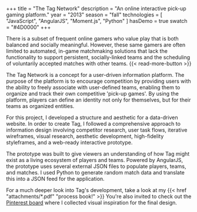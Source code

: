 +++
title = "The Tag Network"
description = "An online interactive pick-up gaming platform."
year = "2013"
season = "fall"
technologies = [
  "JavaScript",
  "AngularJS",
  "Moment.js",
  "Python"
]
hasDemo = true
swatch = "#4D0000"
+++

There is a subset of frequent online gamers who value play that is both balanced and socially meaningful. However, these same gamers are often limited to automated, in-game matchmaking solutions that lack the functionality to support persistent, socially-linked teams and the scheduling of voluntarily accepted matches with other teams. {{< read-more-button >}}

The Tag Network is a concept for a user-driven information platform. The purpose of the platform is to encourage competition by providing users with the ability to freely associate with user-defined teams, enabling them to organize and track their own competitive 'pick-up games'. By using the platform, players can define an identity not only for themselves, but for their teams as organized entities.

For this project, I developed a structure and aesthetic for a data-driven website. In order to create Tag, I followed a comprehensive approach to information design involving competitor research, user task flows, iterative wireframes, visual research, aesthetic development, high-fidelity styleframes, and a web-ready interactive prototype.

The prototype was built to give viewers an understanding of how Tag might exist as a living ecosystem of players and teams. Powered by AngularJS, the prototype uses several external JSON files to populate players, teams, and matches. I used Python to generate random match data and translate this into a JSON feed for the application.

For a much deeper look into Tag's development, take a look at my {{< href "attachments/*.pdf" "process book!" >}} You're also invited to check out the [Pinterest board](http://www.pinterest.com/michaelzalla/gaming-network-interface-aesthetics/) where I collected visual inspiration for the final design.
